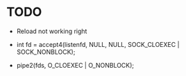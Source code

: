 # TODO

- Reload not working right

- int fd = accept4(listenfd, NULL, NULL, SOCK_CLOEXEC | SOCK_NONBLOCK);
- pipe2(fds, O_CLOEXEC | O_NONBLOCK);